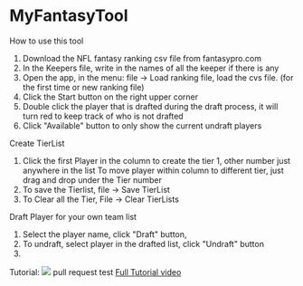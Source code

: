 # MyFantasyTool
How to use this tool
1. Download the NFL fantasy ranking csv file from fantasypro.com
2. In the Keepers file, write in the names of all the keeper if there is any
3. Open the app, in the menu: file -> Load ranking file, load the cvs file. (for the first time or new ranking file)
4. Click the Start button on the right upper corner
5. Double click the player that is drafted during the draft process, it will turn red to keep track of who is not drafted
5. Click "Available" button to only show the current undraft players


Create TierList
1. Click the first Player in the column to create the tier 1,
   other number just anywhere in the list
   To move player within column to different tier, just drag and drop under the Tier number
2. To save the Tierlist, file -> Save TierList
3. To Clear all the Tier, File -> Clear TierLists

Draft Player for your own team list
1. Select the player name, click "Draft" button,
2. To undraft, select player in the drafted list, click "Undraft" button
3.

Tutorial:
![](Tutorial.gif) pull request test
[Full Tutorial video](https://streamable.com/dof9o)
